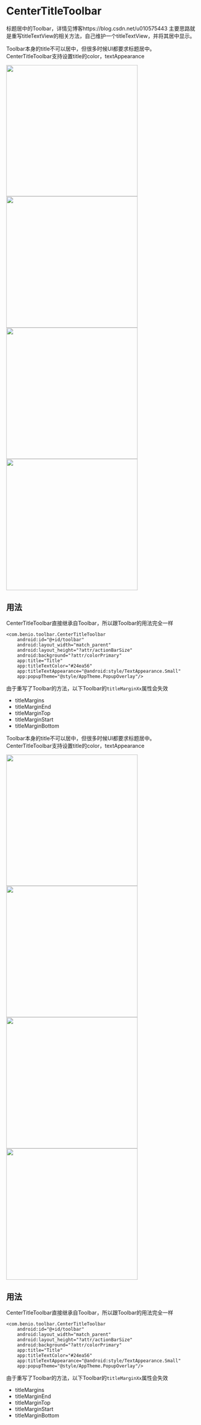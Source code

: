# CenterTitleToolbar
标题居中的Toolbar，详情见博客https://blog.csdn.net/u010575443
主要思路就是重写titleTextView的相关方法，自己维护一个titleTextView，并将其居中显示。

Toolbar本身的title不可以居中，但很多时候UI都要求标题居中。CenterTitleToolbar支持设置title的color，textAppearance

<img src="screenshots/centerTitle.png" width="350">  <img src="screenshots/subTitle.png" width="350">
<img src="screenshots/titleColor.png" width="350">  <img src="screenshots/textAppearence.png" width="350">

## 用法
CenterTitleToolbar直接继承自Toolbar，所以跟Toolbar的用法完全一样
```
<com.benio.toolbar.CenterTitleToolbar
    android:id="@+id/toolbar"
    android:layout_width="match_parent"
    android:layout_height="?attr/actionBarSize"
    android:background="?attr/colorPrimary"
    app:title="Title"
    app:titleTextColor="#24ea56"
    app:titleTextAppearance="@android:style/TextAppearance.Small"
    app:popupTheme="@style/AppTheme.PopupOverlay"/>
```

由于重写了Toolbar的方法，以下Toolbar的`titleMarginXx`属性会失效
* titleMargins
* titleMarginEnd
* titleMarginTop
* titleMarginStart
* titleMarginBottom


Toolbar本身的title不可以居中，但很多时候UI都要求标题居中。CenterTitleToolbar支持设置title的color，textAppearance

<img src="screenshots/centerTitle.png" width="350">  <img src="screenshots/subTitle.png" width="350">
<img src="screenshots/titleColor.png" width="350">  <img src="screenshots/textAppearence.png" width="350">

## 用法
CenterTitleToolbar直接继承自Toolbar，所以跟Toolbar的用法完全一样
```
<com.benio.toolbar.CenterTitleToolbar
    android:id="@+id/toolbar"
    android:layout_width="match_parent"
    android:layout_height="?attr/actionBarSize"
    android:background="?attr/colorPrimary"
    app:title="Title"
    app:titleTextColor="#24ea56"
    app:titleTextAppearance="@android:style/TextAppearance.Small"
    app:popupTheme="@style/AppTheme.PopupOverlay"/>
```

由于重写了Toolbar的方法，以下Toolbar的`titleMarginXx`属性会失效
* titleMargins
* titleMarginEnd
* titleMarginTop
* titleMarginStart
* titleMarginBottom
